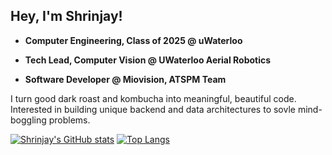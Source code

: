 ## Hey, I'm Shrinjay!

* **Computer Engineering, Class of 2025 @ uWaterloo**

* **Tech Lead, Computer Vision @ UWaterloo Aerial Robotics**
* **Software Developer @ Miovision, ATSPM Team**

I turn good dark roast and kombucha into meaningful, beautiful code. Interested in building unique backend and data architectures to sovle mind-boggling problems. 

[![Shrinjay's GitHub stats](https://github-readme-stats.vercel.app/api?username=shrinjay&show_icons=true&hide=issues)](https://github.com/anuraghazra/github-readme-stats)
[![Top Langs](https://github-readme-stats.vercel.app/api/top-langs/?username=shrinjay&layout=compact&exclude_repo=PointofSale,pumpnewwebsite,coding-challenge&hide=HTML,C&langs_count=8)](https://github.com/anuraghazra/github-readme-stats)


